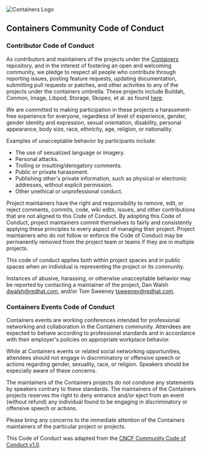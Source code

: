 ![Containers Logo](images/containers.png)
## Containers Community Code of Conduct

### Contributor Code of Conduct

As contributors and maintainers of the projects under the [Containers](https://github.com/containers) repository,
and in the interest of fostering an open and welcoming community, we pledge to
respect all people who contribute through reporting issues, posting feature 
requests, updating documentation, submitting pull requests or patches, and other
activities to any of the projects under the containers umbrella.  These projects
include Buildah, Conmon, Image, Libpod, Storage, Skopeo, et al.
as found [here](https://github.com/containers). 

We are committed to making participation in these projects a harassment-free experience for
everyone, regardless of level of experience, gender, gender identity and expression,
sexual orientation, disability, personal appearance, body size, race, ethnicity, age,
religion, or nationality.

Examples of unacceptable behavior by participants include:

* The use of sexualized language or imagery.
* Personal attacks.
* Trolling or insulting/derogatory comments.
* Public or private harassment.
* Publishing other's private information, such as physical or electronic addresses,
 without explicit permission.
* Other unethical or unprofessional conduct.

Project maintainers have the right and responsibility to remove, edit, or reject
comments, commits, code, wiki edits, issues, and other contributions that are not
aligned to this Code of Conduct.  By adopting this Code of Conduct, project maintainers
commit themselves to fairly and consistently applying these principles to every aspect
of managing their project.  Project maintainers who do not follow or enforce the Code of
Conduct may be permanently removed from the project team or teams if they are in multiple
projects.

This code of conduct applies both within project spaces and in public spaces
when an individual is representing the project or its community.

Instances of abusive, harassing, or otherwise unacceptable behavior may be reported by contacting a maintainer of the project, Dan Walsh <dwalsh@redhat.com>, and/or Tom Sweeney <tsweeney@redhat.com>.


### Containers Events Code of Conduct

Containers events are working conferences intended for professional networking and collaboration in the
Containers community.  Attendees are expected to behave according to professional standards and in accordance
with their employer's policies on appropriate workplace behavior.

While at Containers events or related social networking opportunities, attendees should not engage in
discriminatory or offensive speech or actions regarding gender, sexuality, race, or religion.  Speakers should
be especially aware of these concerns.

The maintainers of the Containers projects do not condone any statements by speakers contrary to these standards.
The maintainers of the Containers projects reserves the right to deny entrance and/or eject from an event
(without refund) any individual found to be engaging in discriminatory or offensive speech or actions.

Please bring any concerns to the immediate attention of the Containers maintainers of the
particular project or projects.

This Code of Conduct was adapted from the [CNCF Community Code of Conduct v1.0](https://github.com/cncf/foundation/blob/master/code-of-conduct.md).
